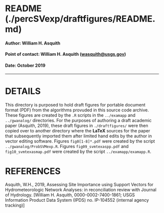 # README (./percSVexp/draftfigures/README.md)

#### Author:           William H. Asquith
#### Point of contact: William H. Asquith (wasquith@usgs.gov)
#### Date:             October 2019

***

# DETAILS

This directory is purposed to hold draft figures for portable document format (PDF) from the algorithms provuded in this source code archive. These figures are created by the `.R` scripts in the `../examapp` and `../gwanalog/` directories. For the purposes of authoring a draft academic paper (Asquith, 2019), these draft figures in `./draftfigures/` were then copied over to another directory where the **LaTeX** sources for the paper that subsequently imported them after limited hand edits by the author in vector editing software. Figures `fig0[1-8]*.pdf` were created by the script `../gwanalog/ProbSVMexp.R`.
Figures `fig09_svmtexaspp.pdf` and `fig10_svmtexasmap.pdf` were created by the script `../examapp/examapp.R`.

# REFERENCES

Asquith, W.H., 2019, Assessing Site Importance using Support Vectors for Hydrometeorologic Network Analyses: in reconciliation review with Journal of Hydrology. [William H. Asquith, 0000-0002-7400-1861; USGS Information Product Data System (IPDS) no. IP-104552 (internal agency tracking)]
